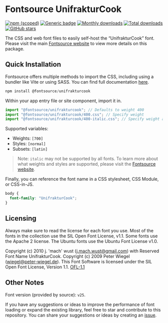 # Fontsource UnifrakturCook

[![npm (scoped)](https://img.shields.io/npm/v/@fontsource/unifrakturcook?color=brightgreen)](https://www.npmjs.com/package/@fontsource/unifrakturcook) [![Generic badge](https://img.shields.io/badge/fontsource-passing-brightgreen)](https://github.com/fontsource/fontsource) [![Monthly downloads](https://badgen.net/npm/dm/@fontsource/unifrakturcook)](https://github.com/fontsource/fontsource) [![Total downloads](https://badgen.net/npm/dt/@fontsource/unifrakturcook)](https://github.com/fontsource/fontsource) [![GitHub stars](https://img.shields.io/github/stars/fontsource/fontsource.svg?style=social&label=Star)](https://github.com/fontsource/fontsource/stargazers)

The CSS and web font files to easily self-host the “UnifrakturCook” font. Please visit the main [Fontsource website](https://fontsource.org/fonts/unifrakturcook) to view more details on this package.

## Quick Installation

Fontsource offers multiple methods to import the CSS, including using a bundler like Vite or using SASS. You can find full documentation [here](https://fontsource.org/docs/getting-started/introduction).

```javascript
npm install @fontsource/unifrakturcook
```

Within your app entry file or site component, import it in.

```javascript
import "@fontsource/unifrakturcook"; // Defaults to weight 400
import "@fontsource/unifrakturcook/400.css"; // Specify weight
import "@fontsource/unifrakturcook/400-italic.css"; // Specify weight and style
```

Supported variables:
- Weights: `[700]`
- Styles: `[normal]`
- Subsets: `[latin]`

> Note: `italic` may not be supported by all fonts. To learn more about what weights and styles are supported, please visit the [Fontsource website](https://fontsource.org/fonts/unifrakturcook).

Finally, you can reference the font name in a CSS stylesheet, CSS Module, or CSS-in-JS.

```css
body {
  font-family: "UnifrakturCook";
}
```

## Licensing
Always make sure to read the license for each font you use. Most of the fonts in the collection use the SIL Open Font License, v1.1. Some fonts use the Apache 2 license. The Ubuntu fonts use the Ubuntu Font License v1.0.

Copyright (c) 2010 j. 'mach' wust (j.mach.wust@gmail.com) with Reserved Font Name UnifrakturCook. Copyright (c) 2009 Peter Wiegel (wiegel@peter-wiegel.de). This Font Software is licensed under the SIL Open Font License, Version 1.1.
[OFL-1.1](https://openfontlicense.org)

## Other Notes
Font version (provided by source): `v25`.

If you have any suggestions or ideas to improve the performance of font loading or expand the existing library, feel free to star and contribute to this repository. You can share your suggestions or ideas by creating an [issue](https://github.com/fontsource/fontsource/issues).